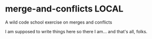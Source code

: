 # merge-and-conflicts LOCAL

A wild code school exercise on merges and conflicts

I am supposed to write things here so there I am... and that's all, folks.

